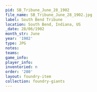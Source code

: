 ```yaml
---
pid: SB_Tribune_June_28_1902
file_name: SB_Tribune_June_28_1902.jpg
label: South Bend Tribune
location: South Bend, Indiana, US
_date: 28/06/1902
month_str: June
year: '1902'
type: JPG
notes: 
teams: 
game_info: 
player_info: 
inventoried: n
order: '280'
layout: foundry-item
collection: foundry-giants
---
```


